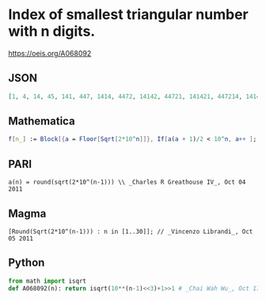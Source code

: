 # Index of smallest triangular number with n digits\.
https://oeis.org/A068092
## JSON
```JSON
[1, 4, 14, 45, 141, 447, 1414, 4472, 14142, 44721, 141421, 447214, 1414214, 4472136, 14142136, 44721360, 141421356, 447213595, 1414213562, 4472135955, 14142135624, 44721359550, 141421356237, 447213595500, 1414213562373, 4472135955000, 14142135623731]
```
## Mathematica
```Mathematica
f[n_] := Block[{a = Floor[Sqrt[2*10^n]]}, If[a(a + 1)/2 < 10^n, a++ ]; Return[a]]; Table[ f[n], {n, 0, 30} ]
```
## PARI
```PARI
a(n) = round(sqrt(2*10^(n-1))) \\ _Charles R Greathouse IV_, Oct 04 2011
```
## Magma
```Magma
[Round(Sqrt(2*10^(n-1))) : n in [1..30]]; // _Vincenzo Librandi_, Oct 05 2011
```
## Python
```Python
from math import isqrt
def A068092(n): return isqrt(10**(n-1)<<3)+1>>1 # _Chai Wah Wu_, Oct 17 2022
```
